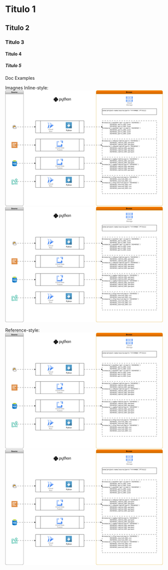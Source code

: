# Titulo 1

## Titulo 2

### Titulo 3

#### Titulo 4

##### Titulo 5

Doc Examples

Imagnes
Inline-style:  
![alt text](images/BRONZE.jpg "bronze explaining")  
![alt text](images/BRONZE.png "bronze explaining")  

Reference-style:  
![alt text][bronze1]  
![alt text][bronze2]  

[bronze1]: images/BRONZE.jpg "bronze explaining jpg"  
[bronze2]: images/BRONZE.png "bronze explaining png"  

